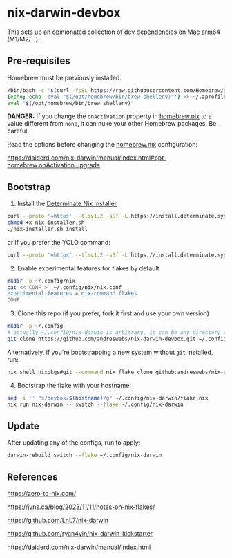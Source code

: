 # nix-darwin-devbox

This sets up an opinionated collection of dev dependencies on Mac arm64
(M1/M2/...).

## Pre-requisites

Homebrew must be previously installed.

```sh
/bin/bash -c "$(curl -fsSL https://raw.githubusercontent.com/Homebrew/install/HEAD/install.sh)"
(echo; echo 'eval "$(/opt/homebrew/bin/brew shellenv)"') >> ~/.zprofile
eval "$(/opt/homebrew/bin/brew shellenv)"
```

**DANGER:** If you change the `onActivation` property in
[homebrew.nix](homebrew.nix) to a value different from `none`, it can nuke your
other Homebrew packages. Be careful.

Read the options before changing the [homebrew.nix](homebrew.nix) configuration:

<https://daiderd.com/nix-darwin/manual/index.html#opt-homebrew.onActivation.upgrade>

## Bootstrap

1. Install the
   [Determinate Nix Installer](https://github.com/DeterminateSystems/nix-installer)

```sh
curl --proto '=https' --tlsv1.2 -sSf -L https://install.determinate.systems/nix > nix-installer.sh
chmod +x nix-installer.sh
./nix-installer.sh install
```

or if you prefer the YOLO command:

```sh
curl --proto '=https' --tlsv1.2 -sSf -L https://install.determinate.systems/nix | sh -s -- install
```

2. Enable experimental features for flakes by default

```sh
mkdir -p ~/.config/nix
cat << CONF >  ~/.config/nix/nix.conf
experimental-features = nix-command flakes
CONF
```

3. Clone this repo (if you prefer, fork it first and use your own version)

```sh
mkdir -p ~/.config
# actually ~/.config/nix-darwin is arbitrary, it can be any directory (adjust all commands if changing it)
git clone https://github.com/andreswebs/nix-darwin-devbox.git ~/.config/nix-darwin
```

Alternatively, if you're bootstrapping a new system without `git` installed,
run:

```sh
nix shell nixpkgs#git --command nix flake clone github:andreswebs/nix-darwin-devbox --dest ~/.config/nix-darwin
```

4. Bootstrap the flake with your hostname:

```sh
sed -i '' "s/devbox/$(hostname)/g" ~/.config/nix-darwin/flake.nix
nix run nix-darwin -- switch --flake ~/.config/nix-darwin
```

## Update

After updating any of the configs, run to apply:

```sh
darwin-rebuild switch --flake ~/.config/nix-darwin
```

## References

<https://zero-to-nix.com/>

<https://jvns.ca/blog/2023/11/11/notes-on-nix-flakes/>

<https://github.com/LnL7/nix-darwin>

<https://github.com/ryan4yin/nix-darwin-kickstarter>

<https://daiderd.com/nix-darwin/manual/index.html>
